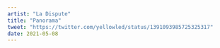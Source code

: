 ```yaml
---
artist: "La Dispute"
title: "Panorama"
tweet: "https://twitter.com/yellowled/status/1391093985725325317"
date: 2021-05-08
---
```

